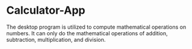 # Calculator-App
The desktop program is utilized to compute mathematical operations on numbers. It can only do the mathematical operations
of addition, subtraction, multiplication, and division.
